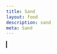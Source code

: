 ```yaml
---
title: Sand
layout: food
description: sand
meta: Sand
---
```


<canvas width=100 height=100 style="border: 1px solid black;">
</canvas>
<style>
canvas {
  image-rendering: optimizeSpeed;             /* Older versions of FF          */
  image-rendering: -moz-crisp-edges;          /* FF 6.0+                       */
  image-rendering: -webkit-optimize-contrast; /* Safari                        */
  image-rendering: -o-crisp-edges;            /* OS X & Windows Opera (12.02+) */
  image-rendering: pixelated;                 /* Awesome future-browsers       */
  -ms-interpolation-mode: nearest-neighbor;   /* IE                            */
}
</style>
<script src="/feed/sand.js"></script>
